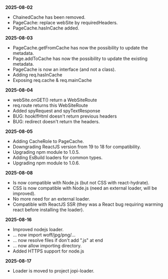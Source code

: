 **2025-08-02**
* ChainedCache has been removed.
* PageCache: replace webSite by requiredHeaders.
* PageCache.hasInCache added.

**2025-08-03**
* PageCache.getFromCache has now the possibility to update the metadata.
* Page.addToCache has now the possibility to update the existing metadata.
* PageCache is now an interface (and not a class).
* Adding req.hasInCache
* Exposing req.cache & req.mainCache

**2025-08-04**
* webSite.onGET() return a WebSiteRoute
* req.route returns this WebSiteRoute
* Added spyRequest and spyTextResponse
* BUG: hookIfHtml doesn't return previous headers
* BUG: redirect doesn't return the headers.

**2025-08-05**
* Adding CacheRole to PageCache.
* Downgrading ReactJS version from 19 to 18 for compatibility. 
* Upgrading npm module to 1.0.5.
* Adding EsBuild loaders for common types.
* Upgrading npm module to 1.0.6.


**2025-08-08**
* Is now compatible with Node.js (but not CSS with react-hydrate).
* CSS is now compatible with Node.js (need an external loader, will be improved).
* No more need for an external loader.
* Compatible with ReactJS SSR (they was a React bug requiring warming react before installing the loader).

**2025-08-16**
* Improved nodejs loader.
* ... now import woff/jpg/png/...
* ... now resolve files if don't add ".js" at end
* ... now allow importing directory.
* Added HTTPS support for node.js

**2025-08-17**
* Loader is moved to project jopi-loader. 